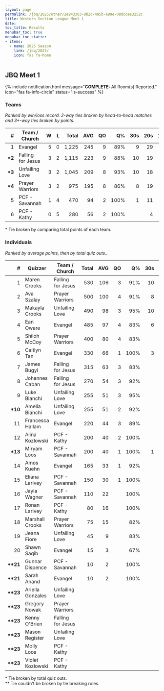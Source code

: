 ```yaml
---
layout: page
permalink: /jbq/2025/other/2e943303-9b2c-495b-a99e-08dccee3252c
title: Western Section League Meet 1
date: 
toc_title: Results
menubar_toc: true
menubar_toc_static:
- items:
  - name: 2025 Season
    link: /jbq/2025/
    icon: fas fa-home
---
```



## JBQ Meet 1

{% include notification.html
   message="<b>COMPLETE:</b> All Room(s) Reported."
   icon="fas fa-info-circle"
   status="is-success" %}


### Teams

*Ranked by win/loss record. 2-way ties broken by head-to-head matches and 3+-way ties broken by points.*

| # | Team / Church | W | L | Total | AVG | QO | Q% | 30s | 20s | 10s |
|--:|---|--:|--:|--:|--:|--:|--:|--:|--:|--:|
| 1 | Evangel | 5 | 0 | 1,225 | 245 | 9 | 89% | 9 | 29 | 28 |
| **\*2** | Falling for Jesus | 3 | 2 | 1,115 | 223 | 9 | 88% | 10 | 19 | 32 |
| **\*3** | Unfailing Love | 3 | 2 | 1,045 | 209 | 8 | 93% | 10 | 18 | 27 |
| **\*4** | Prayer Warriors | 3 | 2 | 975 | 195 | 8 | 86% | 8 | 19 | 27 |
| 5 | PCF - Savannah | 1 | 4 | 470 | 94 | 2 | 100% | 1 | 11 | 18 |
| 6 | PCF - Kathy | 0 | 5 | 280 | 56 | 2 | 100% |  | 4 | 16 |

\* Tie broken by comparing total points of each team.

### Individuals

*Ranked by average points, then by total quiz outs..*

| # | Quizzer | Team / Church | Total | AVG | QO | Q% | 30s | 20s | 10s |
|--:|---|---|--:|--:|--:|--:|--:|--:|--:|
| 1 | Maren Crooks | Falling for Jesus | 530 | 106 | 3 | 91% | 10 | 9 | 1 |
| 2 | Ava Szalay | Prayer Warriors | 500 | 100 | 4 | 91% | 8 | 8 | 5 |
| 3 | Makayla Crooks | Unfailing Love | 490 | 98 | 3 | 95% | 10 | 7 | 1 |
| 4 | Ean Oware | Evangel | 485 | 97 | 4 | 83% | 6 | 14 |  |
| 5 | Shiloh McCoy | Prayer Warriors | 400 | 80 | 4 | 83% |  | 11 | 13 |
| 6 | Caitlyn Tan | Evangel | 330 | 66 | 1 | 100% | 3 | 10 | 2 |
| 7 | James Bugyi | Falling for Jesus | 315 | 63 | 3 | 83% |  | 10 | 9 |
| 8 | Johannes Caban | Falling for Jesus | 270 | 54 | 3 | 92% |  |  | 22 |
| 9 | Luke Bianchi | Unfailing Love | 255 | 51 | 3 | 95% |  |  | 20 |
| **\*10** | Amelia Bianchi | Unfailing Love | 255 | 51 | 2 | 92% |  | 11 | 1 |
| 11 | Francesca Hallam | Evangel | 220 | 44 | 3 | 89% |  |  | 17 |
| 12 | Alina Kozlowski | PCF - Kathy | 200 | 40 | 2 | 100% |  | 2 | 12 |
| **\*13** | Miryam Loos | PCF - Savannah | 200 | 40 | 1 | 100% | 1 | 5 | 5 |
| 14 | Amos Kuehn | Evangel | 165 | 33 | 1 | 92% |  | 5 | 6 |
| 15 | Eliana Larivey | PCF - Savannah | 150 | 30 | 1 | 100% |  | 1 | 11 |
| 16 | Jayla Wagner | PCF - Savannah | 110 | 22 |  | 100% |  | 5 | 1 |
| 17 | Ronan Larivey | PCF - Kathy | 80 | 16 |  | 100% |  | 2 | 4 |
| 18 | Marshall Crooks | Prayer Warriors | 75 | 15 |  | 82% |  |  | 9 |
| 19 | Jeana Fiore | Unfailing Love | 45 | 9 |  | 83% |  |  | 5 |
| 20 | Shawn Saqib | Evangel | 15 | 3 |  | 67% |  |  | 2 |
| **\*\*21** | Gunnar Dispence | PCF - Savannah | 10 | 2 |  | 100% |  |  | 1 |
| **\*\*21** | Sarah Anand | Evangel | 10 | 2 |  | 100% |  |  | 1 |
| **\*\*23** | Ariella Gonzales | Unfailing Love |  |  |  |  |  |  |  |
| **\*\*23** | Gregory Nowak | Prayer Warriors |  |  |  |  |  |  |  |
| **\*\*23** | Kenny O'Brien | Falling for Jesus |  |  |  |  |  |  |  |
| **\*\*23** | Mason Register | Unfailing Love |  |  |  |  |  |  |  |
| **\*\*23** | Molly Loos | PCF - Kathy |  |  |  |  |  |  |  |
| **\*\*23** | Violet Kozlowski | PCF - Kathy |  |  |  |  |  |  |  |

\* Tie broken by total quiz outs.\
\*\* Tie couldn't be broken by tie breaking rules.

